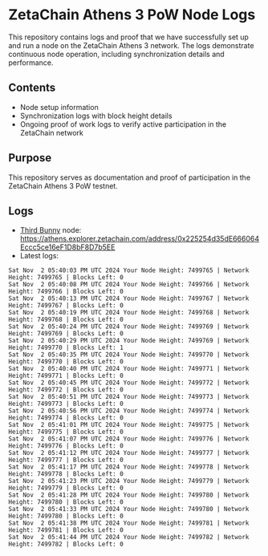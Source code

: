 # ZetaChain Athens 3 PoW Node Logs
This repository contains logs and proof that we have successfully set up and run a node on the ZetaChain Athens 3 network. The logs demonstrate continuous node operation, including synchronization details and performance.

## Contents
- Node setup information
- Synchronization logs with block height details
- Ongoing proof of work logs to verify active participation in the ZetaChain network

## Purpose
This repository serves as documentation and proof of participation in the ZetaChain Athens 3 PoW testnet.

## Logs

- [Third Bunny](https://thirdbunny.xyz/) node: https://athens.explorer.zetachain.com/address/0x225254d35dE666064Eccc5ce16eF1D8bF8D7b5EE
- Latest logs:
```
Sat Nov  2 05:40:03 PM UTC 2024 Your Node Height: 7499765 | Network Height: 7499765 | Blocks Left: 0
Sat Nov  2 05:40:08 PM UTC 2024 Your Node Height: 7499766 | Network Height: 7499766 | Blocks Left: 0
Sat Nov  2 05:40:13 PM UTC 2024 Your Node Height: 7499767 | Network Height: 7499767 | Blocks Left: 0
Sat Nov  2 05:40:19 PM UTC 2024 Your Node Height: 7499768 | Network Height: 7499768 | Blocks Left: 0
Sat Nov  2 05:40:24 PM UTC 2024 Your Node Height: 7499769 | Network Height: 7499769 | Blocks Left: 0
Sat Nov  2 05:40:29 PM UTC 2024 Your Node Height: 7499769 | Network Height: 7499770 | Blocks Left: 1
Sat Nov  2 05:40:35 PM UTC 2024 Your Node Height: 7499770 | Network Height: 7499770 | Blocks Left: 0
Sat Nov  2 05:40:40 PM UTC 2024 Your Node Height: 7499771 | Network Height: 7499771 | Blocks Left: 0
Sat Nov  2 05:40:45 PM UTC 2024 Your Node Height: 7499772 | Network Height: 7499772 | Blocks Left: 0
Sat Nov  2 05:40:51 PM UTC 2024 Your Node Height: 7499773 | Network Height: 7499773 | Blocks Left: 0
Sat Nov  2 05:40:56 PM UTC 2024 Your Node Height: 7499774 | Network Height: 7499774 | Blocks Left: 0
Sat Nov  2 05:41:01 PM UTC 2024 Your Node Height: 7499775 | Network Height: 7499775 | Blocks Left: 0
Sat Nov  2 05:41:07 PM UTC 2024 Your Node Height: 7499776 | Network Height: 7499776 | Blocks Left: 0
Sat Nov  2 05:41:12 PM UTC 2024 Your Node Height: 7499777 | Network Height: 7499777 | Blocks Left: 0
Sat Nov  2 05:41:17 PM UTC 2024 Your Node Height: 7499778 | Network Height: 7499778 | Blocks Left: 0
Sat Nov  2 05:41:23 PM UTC 2024 Your Node Height: 7499779 | Network Height: 7499779 | Blocks Left: 0
Sat Nov  2 05:41:28 PM UTC 2024 Your Node Height: 7499780 | Network Height: 7499780 | Blocks Left: 0
Sat Nov  2 05:41:33 PM UTC 2024 Your Node Height: 7499780 | Network Height: 7499780 | Blocks Left: 0
Sat Nov  2 05:41:38 PM UTC 2024 Your Node Height: 7499781 | Network Height: 7499781 | Blocks Left: 0
Sat Nov  2 05:41:44 PM UTC 2024 Your Node Height: 7499782 | Network Height: 7499782 | Blocks Left: 0
```
